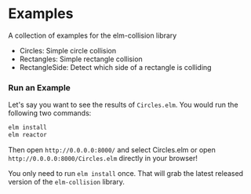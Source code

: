 # Examples

A collection of examples for the elm-collision library

- Circles: Simple circle collision
- Rectangles: Simple rectangle collision
- RectangleSide: Detect which side of a rectangle is colliding


### Run an Example

Let's say you want to see the results of `Circles.elm`. You would run the
following two commands:

```bash
elm install
elm reactor
```

Then open `http://0.0.0.0:8000/` and select Circles.elm or open `http://0.0.0.0:8000/Circles.elm` directly in your browser!

You only need to run `elm install` once. That will grab the latest 
released version of the `elm-collision` library.
